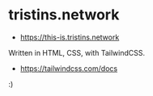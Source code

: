 # tristins.network

* https://this-is.tristins.network

Written in HTML, CSS, with TailwindCSS.

* https://tailwindcss.com/docs

:)